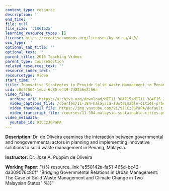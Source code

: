 ```yaml
---
content_type: resource
description: ''
end_time: ''
file: null
file_size: '31861525'
learning_resource_types: []
license: https://creativecommons.org/licenses/by-nc-sa/4.0/
ocw_type: ''
optional_tab_title: ''
optional_text: ''
parent_title: 2016 Teaching Videos
parent_type: CourseSection
related_resources_text: ''
resource_index_text: ''
resourcetype: Video
start_time: ''
title: Innovative Strategies to Provide Solid Waste Management in Penang, Malaysia
uid: c0d5f664-1ebc-6c86-e439-7482b6e2f66a
video_files:
  archive_url: https://archive.org/download/MIT11.384F15/MIT11_384F15_Jose_300k.mp4
  video_captions_file: /courses/11-384-malaysia-sustainable-cities-practicum-spring-2018/616d391206485bc495717f08c06dbb13_9ICCzJGPaPA.vtt
  video_thumbnail_file: https://img.youtube.com/vi/9ICCzJGPaPA/default.jpg
  video_transcript_file: /courses/11-384-malaysia-sustainable-cities-practicum-spring-2018/e69cd77b86b37e0503695ae9a54e3331_9ICCzJGPaPA.pdf
video_metadata:
  youtube_id: 9ICCzJGPaPA
---
```


**Description:** Dr. de Oliveira examines the interaction between governmental and nongovernmental actors in planning and implementing innovative solutions to solid waste management in Penang, Malaysia.

**Instructor:** Dr. Jose A. Puppim de Oliveira

**Working Paper:** "{{% resource_link "e550142a-fa51-465d-bc42-da309076c80f" "Bridging Governmental Relations in Urban Management: The Case of Solid Waste Management and Climate Change in Two Malaysian States" %}}"


